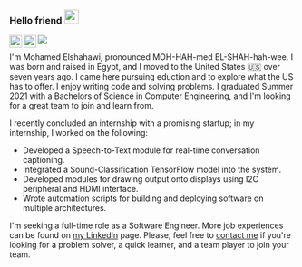 ### Hello friend <img src="https://media.giphy.com/media/hvRJCLFzcasrR4ia7z/giphy.gif" width="25px">
<a href="https://twitter.com/mnshahawy">
  <img align="left" alt="Mohamed's Twitter" width="22px" src="https://raw.githubusercontent.com/peterthehan/peterthehan/master/assets/twitter.svg" />
</a>   
<a href="https://www.linkedin.com/in/mnshahawy">
  <img align="left" alt="Mohamed's LinkedIn" width="22px" src="https://raw.githubusercontent.com/peterthehan/peterthehan/master/assets/linkedin.svg" />
</a>   

![](https://visitor-badge.glitch.me/badge?page_id=Mnshahawy.mnshahawy)
<br />

I'm Mohamed Elshahawi, pronounced MOH-HAH-med EL-SHAH-hah-wee. I was born and raised in Egypt, and I moved to the United States :us: over seven years ago. I came here pursuing eduction and to explore what the US has to offer. I enjoy writing code and solving problems. I graduated Summer 2021 with a Bachelors of Science in Computer Engineering, and I'm looking for a great team to join and learn from.

I recently concluded an internship with a promising startup; in my internship, I worked on the following:

* Developed a Speech-to-Text module for real-time conversation captioning.
* Integrated a Sound-Classification TensorFlow model into the system.
* Developed modules for drawing output onto displays using I2C peripheral and HDMI interface.
* Wrote automation scripts for building and deploying software on multiple architectures. 

I'm seeking a full-time role as a Software Engineer. More job experiences can be found on [my LinkedIn](https://www.linkedin.com/in/mnshahawy) page. Please, feel free to [contact me](mailto:contact@elshahawi.dev) if you're looking for a problem solver, a quick learner, and a team player to join your team. 

